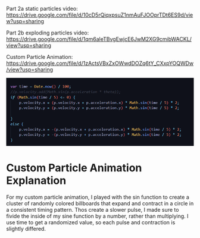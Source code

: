 Part 2a static particles video: https://drive.google.com/file/d/10cD5rQiqxpsuZ1nmAuFJOOprTDt6ES9d/view?usp=sharing

Part 2b exploding particles video: https://drive.google.com/file/d/1qm6aleTBvgEwjcE6JwM2XG9cmibWACKL/view?usp=sharing

Custom Particle Animation: https://drive.google.com/file/d/1zActsVBxZxOWwdDOZq6tY_CXxpYOQWDw/view?usp=sharing

![alt text](code.png "code")

# Custom Particle Animation Explanation
For my custom particle animation, I played with the sin function to create a cluster of randomly colored billboards that expand and contract in a circle in a consistent timing pattern. Thos create a slower pulse, I made sure to fivide the inside of my sine function by a number, rather than multiplying. I use time to get a randomized value, so each pulse and contraction is slightly differed.